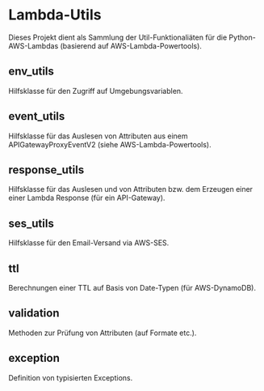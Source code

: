 # Lambda-Utils

Dieses Projekt dient als Sammlung der Util-Funktionaliäten für die Python-AWS-Lambdas (basierend auf AWS-Lambda-Powertools).

## env_utils
Hilfsklasse für den Zugriff auf Umgebungsvariablen.

## event_utils
Hilfsklasse für das Auslesen von Attributen aus einem APIGatewayProxyEventV2 (siehe AWS-Lambda-Powertools).

## response_utils
Hilfsklasse für das Auslesen und von Attributen bzw. dem Erzeugen einer einer Lambda Response (für ein API-Gateway).

## ses_utils
Hilfsklasse für den Email-Versand via AWS-SES.

## ttl
Berechnungen einer TTL auf Basis von Date-Typen (für AWS-DynamoDB).

## validation
Methoden zur Prüfung von Attributen (auf Formate etc.).

## exception
Definition von typisierten Exceptions.